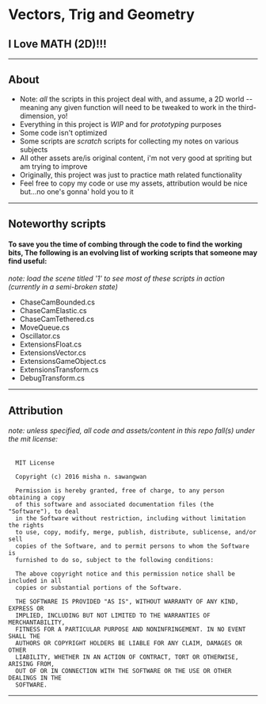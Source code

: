 # Vectors, Trig and Geometry

## I Love MATH (2D)!!!

* * *

## About

- Note: _all_ the scripts in this project deal with, and assume, a 2D world -- meaning any given function will need to
  be tweaked to work in the third-dimension, yo!
- Everything in this project is *WIP* and for *prototyping* purposes
- Some code isn't optimized
- Some scripts are _scratch_ scripts for collecting my notes on various subjects
- All other assets are/is original content, i'm not very good at spriting but am trying to improve
- Originally, this project was just to practice math related functionality
- Feel free to copy my code or use my assets, attribution would be nice but...no one's gonna' hold you to it

* * *

## Noteworthy scripts

#### To save you the time of combing through the code to find the working bits, The following is an evolving list of working scripts that someone may find useful:

_note: load the scene titled '1' to see most of these scripts in action (currently in a semi-broken state)_

- ChaseCamBounded.cs
- ChaseCamElastic.cs
- ChaseCamTethered.cs
- MoveQueue.cs
- Oscillator.cs
- ExtensionsFloat.cs
- ExtensionsVector.cs
- ExtensionsGameObject.cs
- ExtensionsTransform.cs
- DebugTransform.cs

* * *

## Attribution

###### note: unless specified, all code and assets/content in this repo fall(s) under the mit license:

      MIT License

      Copyright (c) 2016 misha n. sawangwan

      Permission is hereby granted, free of charge, to any person obtaining a copy
      of this software and associated documentation files (the "Software"), to deal
      in the Software without restriction, including without limitation the rights
      to use, copy, modify, merge, publish, distribute, sublicense, and/or sell
      copies of the Software, and to permit persons to whom the Software is
      furnished to do so, subject to the following conditions:

      The above copyright notice and this permission notice shall be included in all
      copies or substantial portions of the Software.

      THE SOFTWARE IS PROVIDED "AS IS", WITHOUT WARRANTY OF ANY KIND, EXPRESS OR
      IMPLIED, INCLUDING BUT NOT LIMITED TO THE WARRANTIES OF MERCHANTABILITY,
      FITNESS FOR A PARTICULAR PURPOSE AND NONINFRINGEMENT. IN NO EVENT SHALL THE
      AUTHORS OR COPYRIGHT HOLDERS BE LIABLE FOR ANY CLAIM, DAMAGES OR OTHER
      LIABILITY, WHETHER IN AN ACTION OF CONTRACT, TORT OR OTHERWISE, ARISING FROM,
      OUT OF OR IN CONNECTION WITH THE SOFTWARE OR THE USE OR OTHER DEALINGS IN THE
      SOFTWARE.

* * *
